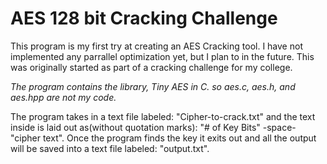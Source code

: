 # AES 128 bit Cracking Challenge
This program is my first try at creating an AES Cracking tool. I have not implemented any parrallel optimization yet, but I plan to in the future.
This was originally started as part of a cracking challenge for my college. 

*The program contains the library, Tiny AES in C. so aes.c, aes.h, and aes.hpp are not my code.*

The program takes in a text file labeled: "Cipher-to-crack.txt" and the text inside is laid out as(without quotation marks): "# of Key Bits" -space- "cipher text".
Once the program finds the key it exits out and all the output will be saved into a text file labeled: "output.txt".
